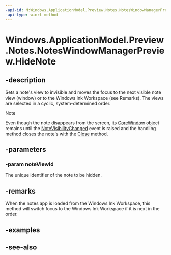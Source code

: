 ----api-id: M:Windows.ApplicationModel.Preview.Notes.NotesWindowManagerPreview.HideNote(System.Int32)
-api-type: winrt method
---<!-- Method syntaxpublic void HideNote(System.Int32 noteViewId)--># Windows.ApplicationModel.Preview.Notes.NotesWindowManagerPreview.HideNote## -descriptionSets a note's view to invisible and moves the focus to the next visible note view (window) or to the Windows Ink Workspace (see Remarks). The views are selected in a cyclic, system-determined order.> [!NOTE]> Even though the note disappears from the screen, its [CoreWindow](../windows.ui.core/corewindow.md) object remains until the [NoteVisibilityChanged](noteswindowmanagerpreview_notevisibilitychanged.md) event is raised and the handling method closes the note's  with the [Close](../windows.ui.core/corewindow_close.md) method.## -parameters### -param noteViewIdThe unique identifier of the note to be hidden.## -remarksWhen the notes app is loaded from the Windows Ink Workspace, this method will switch focus to the Windows Ink Workspace if it is next in the order.## -examples## -see-also